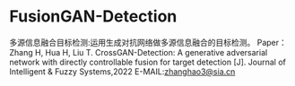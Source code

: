 # FusionGAN-Detection
多源信息融合目标检测:运用生成对抗网络做多源信息融合的目标检测。
Paper：Zhang H, Hua H, Liu T. CrossGAN-Detection: A generative adversarial network with directly controllable fusion for target detection [J]. Journal of Intelligent & Fuzzy Systems,2022
E-MAIL:zhanghao3@sia.cn

